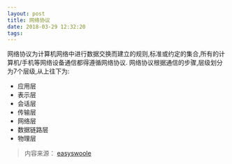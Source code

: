```yaml
---
layout: post
title: 网络协议
date: 2018-03-29 12:32:20
tags:
---
```

网络协议为计算机网络中进行数据交换而建立的规则,标准或约定的集合,所有的计算机/手机等网络设备通信都得遵循网络协议.
网络协议根据通信的步骤,层级划分为7个层级,从上往下为:

* 应用层
* 表示层
* 会话层
* 传输层
* 网络层
* 数据链路层
* 物理层

>内容来源： [easyswoole](https://www.easyswoole.com)